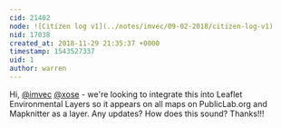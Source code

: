 ```yaml
---
cid: 21402
node: ![Citizen log v1](../notes/imvec/09-02-2018/citizen-log-v1)
nid: 17038
created_at: 2018-11-29 21:35:37 +0000
timestamp: 1543527337
uid: 1
author: warren
---
```


Hi, [@imvec](/profile/imvec) [@xose](/profile/xose) - we're looking to integrate this into Leaflet Environmental Layers so it appears on all maps on PublicLab.org and Mapknitter as a layer. Any updates? How does this sound? Thanks!!!